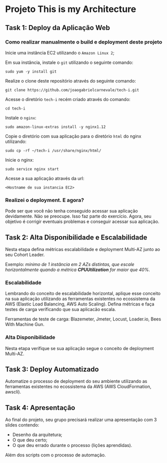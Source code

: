 # Projeto This is my Architecture


## Task 1: Deploy da Aplicação Web

### Como realizar manualmente o build e deployment deste projeto

Inicie uma instância EC2 utilizando o `Amazon Linux 2`;

Em sua instância, instale o `git` utilizando o seguinte comando:

    sudo yum -y install git

Realize o clone deste repositório através do seguinte comando:

    git clone https://github.com/joaogabrielcarnevale/tech-i.git

Acesse o diretório `tech-i` recém criado através do comando:

    cd tech-i

Instale o `nginx`:

    sudo amazon-linux-extras install -y nginx1.12

Copie o diretório com sua aplicação para o diretório `html` do nginx utilizando:

    sudo cp -rf ~/tech-i /usr/share/nginx/html/

Inicie o nginx:

    sudo service nginx start

Acesse a sua aplicação através da url:

    <Hostname de sua instancia EC2>

### Realizei o deployment. E agora?

Pode ser que você não tenha conseguido acessar sua aplicação devidamente. Não se preocupe. Isso faz parte do exercício. Agora, seu objetivo é corrigir eventuais problemas e conseguir acessar sua aplicação.


## Task 2: Alta Disponibilidade e Escalabilidade

Nesta etapa defina métricas escalabilidade e deployment Multi-AZ junto ao seu Cohort Leader.

Exemplo: *mínimo de 1 instância em 2 AZs distintas, que escale horizontalmente quando a métrica **CPUUtilization** for maior que 40%.*

### Escalabilidade

Lembrando do conceito de escalabilidade horizontal, aplique esse conceito na sua aplicação utilizando as ferramentas existentes no ecossistema da AWS (Elastic Load Balancing, AWS Auto Scaling). Defina métricas e faça testes de carga verificando que sua aplicacão escala.

Ferramentas de teste de carga: Blazemeter, Jmeter, Locust, Loader.io, Bees With Machine Gun.

### Alta Disponibilidade

Nesta etapa verifique se sua aplicação segue o conceito de deployment Multi-AZ.


## Task 3: Deploy Automatizado

Automatize o processo de deployment do seu ambiente utilizando as ferramentas existentes no ecossistema da AWS (AWS CloudFormation, awscli).

## Task 4: Apresentação

Ao final do projeto, seu grupo precisará realizar uma apresentação com 3 slides contendo:

* Desenho da arquitetura;
* O que deu certo;
* O que deu errado durante o processo (lições aprendidas).

Além dos scripts com o processo de automação.
